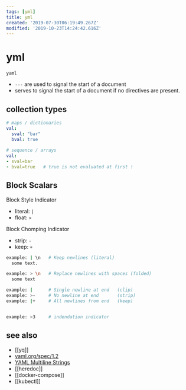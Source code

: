 ```yaml
---
tags: [yml]
title: yml
created: '2019-07-30T06:19:49.267Z'
modified: '2019-10-23T14:24:42.616Z'
---
```


# yml

`yaml`

- `---` are used to signal the start of a document
- serves to signal the start of a document if no directives are present.

## collection types
```yml
# maps / dictionaries
val:
  sval: "bar"
  bval: true
  
# sequence / arrays
val:
- sval=bar
- bval=true   # true is not evaluated at first !
```

## Block Scalars

Block Style Indicator
- literal: `|`
- float: `>`

Block Chomping Indicator
- strip: `-`
- keep: `+`


```sh
example: | \n   # Keep newlines (literal)
  some text.

example: > \n   # Replace newlines with spaces (folded)
  some text

example: |      # Single newline at end   (clip)
example: >-     # No newline at end       (strip)
example: |+     # All newlines from end   (keep)


example: >3     # indendation indicator
```
## see also
- [[yq]]
- [yaml.org/spec/1.2](https://yaml.org/spec/1.2/spec.pdf)
- [YAML Multiline Strings](https://yaml-multiline.info/)
- [[heredoc]]
- [[docker-compose]]
- [[kubectl]]
